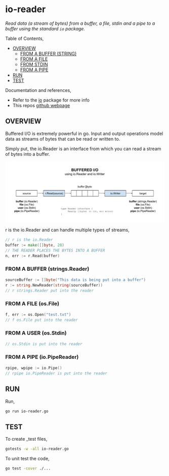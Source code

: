 # io-reader

_Read data (a stream of bytes) from a buffer, a file, stdin and a pipe to a buffer
using the standard `io` package._

Table of Contents,

* [OVERVIEW](https://github.com/JeffDeCola/my-go-examples/tree/master/input-output/io-reader#overview)
  * [FROM A BUFFER (STRING)](https://github.com/JeffDeCola/my-go-examples/tree/master/input-output/io-reader#from-a-buffer-string)
  * [FROM A FILE](https://github.com/JeffDeCola/my-go-examples/tree/master/input-output/io-reader#from-a-file)
  * [FROM STDIN](https://github.com/JeffDeCola/my-go-examples/tree/master/input-output/io-reader#from-stdin)
  * [FROM A PIPE](https://github.com/JeffDeCola/my-go-examples/tree/master/input-output/io-reader#from-a-pipe)
* [RUN](https://github.com/JeffDeCola/my-go-examples/tree/master/input-output/io-reader#run)
* [TEST](https://github.com/JeffDeCola/my-go-examples/tree/master/input-output/io-reader#test)

Documentation and references,

* Refer to the
  [io](https://pkg.go.dev/io)
  package for more info
* This repos [github webpage](https://jeffdecola.github.io/my-go-examples/)

## OVERVIEW

Buffered I/O is extremely powerful in go.
Input and output operations model data as streams of bytes that
can be read or written to.

Simply put, the io.Reader is an interface from which you can
read a stream of bytes into a buffer.

![IMAGE - buffered-io.jpg - IMAGE](docs/pics/input-output/buffered-io.jpg)

r is the io.Reader and can handle multiple types of streams,

```go
// r is the io.Reader
buffer := make([]byte, 20)
// THE READER PLACES THE BYTES INTO A BUFFER
n, err := r.Read(buffer)
```

### FROM A BUFFER (strings.Reader)

```go
sourceBuffer := []byte("This data is being put into a buffer")
r := string.NewReader(string(sourceBuffer))
// r strings.Reader put into the reader
```

### FROM A FILE (os.File)

```go
f, err := os.Open("test.txt")
// f os.File put into the reader
```

### FROM A USER (os.Stdin)

```go
// os.Stdin is put into the reader
```

### FROM A PIPE (io.PipeReader)

```go
rpipe, wpipe := io.Pipe()
// rpipe io.PipeReader is put into the reader
```

## RUN

Run,

```bash
go run io-reader.go
```

## TEST

To create _test files,

```bash
gotests -w -all io-reader.go
```

To unit test the code,

```bash
go test -cover ./... 
```
